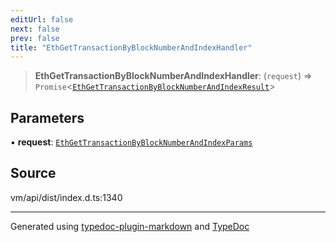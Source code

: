 ```yaml
---
editUrl: false
next: false
prev: false
title: "EthGetTransactionByBlockNumberAndIndexHandler"
---
```


> **EthGetTransactionByBlockNumberAndIndexHandler**: (`request`) => `Promise`\<[`EthGetTransactionByBlockNumberAndIndexResult`](/generated/type-aliases/ethgettransactionbyblocknumberandindexresult/)\>

## Parameters

▪ **request**: [`EthGetTransactionByBlockNumberAndIndexParams`](/generated/type-aliases/ethgettransactionbyblocknumberandindexparams/)

## Source

vm/api/dist/index.d.ts:1340

***
Generated using [typedoc-plugin-markdown](https://www.npmjs.com/package/typedoc-plugin-markdown) and [TypeDoc](https://typedoc.org/)
